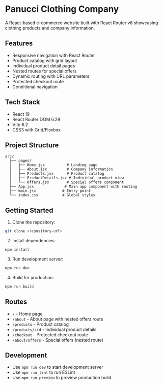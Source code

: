 # Panucci Clothing Company

A React-based e-commerce website built with React Router v6 showcasing clothing products and company information.

## Features

- Responsive navigation with React Router
- Product catalog with grid layout
- Individual product detail pages
- Nested routes for special offers
- Dynamic routing with URL parameters
- Protected checkout route
- Conditional navigation

## Tech Stack

- React 19
- React Router DOM 6.29
- Vite 6.2
- CSS3 with Grid/Flexbox

## Project Structure

```
src/
  ├── pages/
  │   ├── Home.jsx          # Landing page
  │   ├── About.jsx         # Company information
  │   ├── Products.jsx      # Product catalog
  │   ├── ProductDetails.jsx # Individual product view
  │   └── Offers.jsx        # Special offers component
  ├── App.jsx              # Main app component with routing
  ├── main.jsx            # Entry point
  └── index.css           # Global styles
```

## Getting Started

1. Clone the repository:
```bash
git clone <repository-url>
```

2. Install dependencies:
```bash
npm install
```

3. Run development server:
```bash
npm run dev
```

4. Build for production:
```bash
npm run build
```

## Routes

- `/` - Home page
- `/about` - About page with nested offers route
- `/products` - Product catalog
- `/products/:id` - Individual product details
- `/checkout` - Protected checkout route
- `/about/offers` - Special offers (nested route)

## Development

- Use `npm run dev` to start development server
- Use `npm run lint` to run ESLint
- Use `npm run preview` to preview production build


